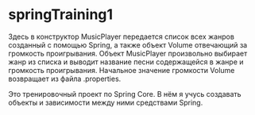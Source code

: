# springTraining1
Здесь в конструктор MusicPlayer передается список всех жанров созданный с помощью Spring, а также объект Volume отвечающий за громкость проигрывания. Объект MusicPlayer произвольно выбирает жанр из списка и выводит название песни содержащейся в жанре и громкость проигрывания. Начальное значение громкости Volume возвращает из файла .properties.  

Это тренировочный проект по Spring Core. В нём я учусь создавать объекты и зависимости между ними средствами Spring.
